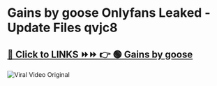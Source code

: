 
 # Gains by goose Onlyfans Leaked - Update Files qvjc8

## <h2><a href="https://clipsfans.com/Gains_by_goose&ref=git">🔗 Click to LINKS ⏩⏩ 👉 🟢 Gains by goose </a></h2>

<a href="https://clipsfans.com/Gains_by_goose&ref=git" rel="nofollow" data-target="animated-image.originalLink"><img src="https://i.ibb.co.com/xMMVF88/686577567.gif" alt="Viral Video Original" style="max-width: 100%; display: inline-block;" data-target="animated-image.originalImage"></a>

